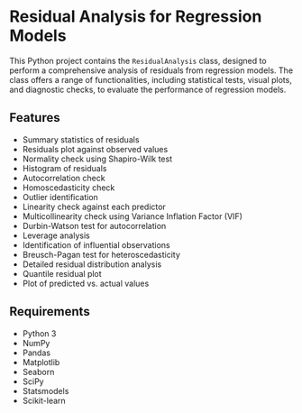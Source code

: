 
# Residual Analysis for Regression Models

This Python project contains the `ResidualAnalysis` class, designed to perform a comprehensive analysis of residuals from regression models. The class offers a range of functionalities, including statistical tests, visual plots, and diagnostic checks, to evaluate the performance of regression models.

## Features

- Summary statistics of residuals
- Residuals plot against observed values
- Normality check using Shapiro-Wilk test
- Histogram of residuals
- Autocorrelation check
- Homoscedasticity check
- Outlier identification
- Linearity check against each predictor
- Multicollinearity check using Variance Inflation Factor (VIF)
- Durbin-Watson test for autocorrelation
- Leverage analysis
- Identification of influential observations
- Breusch-Pagan test for heteroscedasticity
- Detailed residual distribution analysis
- Quantile residual plot
- Plot of predicted vs. actual values

## Requirements

- Python 3
- NumPy
- Pandas
- Matplotlib
- Seaborn
- SciPy
- Statsmodels
- Scikit-learn

